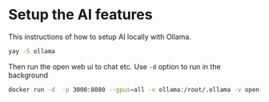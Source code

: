 # Setup the AI features

This instructions of how to setup AI locally with Ollama.

```bash
yay -S ollama
```

Then run the open web ui to chat etc. Use `-d` option to run in the background

```sh
docker run -d  -p 3000:8080 --gpus=all -v ollama:/root/.ollama -v open-webui:/app/backend/data --name open-webui --restart always ghcr.io/open-webui/open-webui:ollama
```

